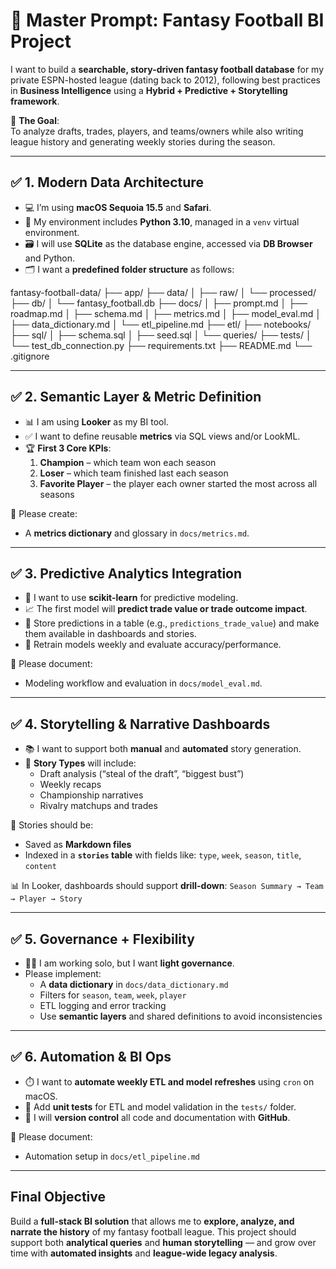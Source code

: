 # 🧠 Master Prompt: Fantasy Football BI Project

I want to build a **searchable, story-driven fantasy football database** for my private ESPN-hosted league (dating back to 2012), following best practices in **Business Intelligence** using a **Hybrid + Predictive + Storytelling framework**. 

🎯 **The Goal**:  
To analyze drafts, trades, players, and teams/owners while also writing league history and generating weekly stories during the season.

---

## ✅ 1. Modern Data Architecture

- 💻 I’m using **macOS Sequoia 15.5** and **Safari**.
- 🐍 My environment includes **Python 3.10**, managed in a `venv` virtual environment.
- 🗃️ I will use **SQLite** as the database engine, accessed via **DB Browser** and Python.
- 🗂️ I want a **predefined folder structure** as follows:

fantasy-football-data/
├── app/
├── data/
│   ├── raw/
│   └── processed/
├── db/
│   └── fantasy_football.db
├── docs/
│   ├── prompt.md
│   ├── roadmap.md
│   ├── schema.md
│   ├── metrics.md
│   ├── model_eval.md
│   ├── data_dictionary.md
│   └── etl_pipeline.md
├── etl/
├── notebooks/
├── sql/
│   ├── schema.sql
│   ├── seed.sql
│   └── queries/
├── tests/
│   └── test_db_connection.py
├── requirements.txt
├── README.md
└── .gitignore

---

## ✅ 2. Semantic Layer & Metric Definition

- 📊 I am using **Looker** as my BI tool.
- ✅ I want to define reusable **metrics** via SQL views and/or LookML.
- 🏆 **First 3 Core KPIs**:
  1. **Champion** – which team won each season
  2. **Loser** – which team finished last each season
  3. **Favorite Player** – the player each owner started the most across all seasons

📘 Please create:
- A **metrics dictionary** and glossary in `docs/metrics.md`.

---

## ✅ 3. Predictive Analytics Integration

- 🤖 I want to use **scikit-learn** for predictive modeling.
- 📈 The first model will **predict trade value or trade outcome impact**.
- 💾 Store predictions in a table (e.g., `predictions_trade_value`) and make them available in dashboards and stories.
- 🔁 Retrain models weekly and evaluate accuracy/performance.

🧾 Please document:
- Modeling workflow and evaluation in `docs/model_eval.md`.

---

## ✅ 4. Storytelling & Narrative Dashboards

- 📚 I want to support both **manual** and **automated** story generation.
- 📝 **Story Types** will include:
  - Draft analysis (“steal of the draft”, “biggest bust”)
  - Weekly recaps
  - Championship narratives
  - Rivalry matchups and trades

📂 Stories should be:
- Saved as **Markdown files**
- Indexed in a **`stories` table** with fields like: `type`, `week`, `season`, `title`, `content`

📊 In Looker, dashboards should support **drill-down**:
`Season Summary → Team → Player → Story`

---

## ✅ 5. Governance + Flexibility

- 🧑‍💻 I am working solo, but I want **light governance**.
- Please implement:
  - A **data dictionary** in `docs/data_dictionary.md`
  - Filters for `season`, `team`, `week`, `player`
  - ETL logging and error tracking
  - Use **semantic layers** and shared definitions to avoid inconsistencies

---

## ✅ 6. Automation & BI Ops

- ⏱️ I want to **automate weekly ETL and model refreshes** using `cron` on macOS.
- 🧪 Add **unit tests** for ETL and model validation in the `tests/` folder.
- 🔁 I will **version control** all code and documentation with **GitHub**.

📘 Please document:
- Automation setup in `docs/etl_pipeline.md`

---

## Final Objective

Build a **full-stack BI solution** that allows me to **explore, analyze, and narrate the history** of my fantasy football league. This project should support both **analytical queries** and **human storytelling** — and grow over time with **automated insights** and **league-wide legacy analysis**.